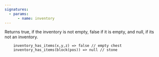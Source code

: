 ```yaml
---
signatures:
  - params:
      - name: inventory
---
```


Returns true, if the inventory is not empty, false if it is empty, and null, if
its not an inventory.

```scarpet inventory_has_items(player()) => true
    inventory_has_items(x,y,z) => false // empty chest
    inventory_has_items(block(pos)) => null // stone
```
